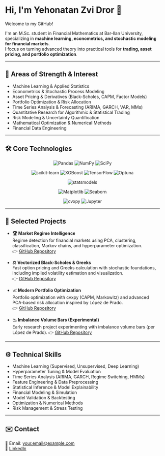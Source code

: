 # Hi, I'm Yehonatan Zvi Dror 👋

Welcome to my GitHub!

I'm an M.Sc. student in Financial Mathematics at Bar-Ilan University, specializing in **machine learning, econometrics, and stochastic modeling for financial markets**.  
I focus on turning advanced theory into practical tools for **trading, asset pricing, and portfolio optimization**.

---

## 🔬 Areas of Strength & Interest

- Machine Learning & Applied Statistics  
- Econometrics & Stochastic Process Modeling  
- Asset Pricing & Derivatives (Black-Scholes, CAPM, Factor Models)  
- Portfolio Optimization & Risk Allocation 
- Time Series Analysis & Forecasting (ARIMA, GARCH, VAR, MMs)  
- Quantitative Research for Algorithmic & Statistical Trading  
- Risk Modeling & Uncertainty Quantification 
- Mathematical Optimization & Numerical Methods  
- Financial Data Engineering

---

## 🛠️ Core Technologies

<div align="center">

<!-- Data Manipulation -->
![Pandas](https://img.shields.io/badge/pandas-150458?style=for-the-badge&logo=pandas&logoColor=white)
![NumPy](https://img.shields.io/badge/NumPy-013243?style=for-the-badge&logo=numpy&logoColor=white)
![SciPy](https://img.shields.io/badge/SciPy-8CAAE6?style=for-the-badge&logo=scipy&logoColor=white)

<!-- Machine Learning -->
![scikit-learn](https://img.shields.io/badge/scikit--learn-F7931E?style=for-the-badge&logo=scikit-learn&logoColor=white)
![XGBoost](https://img.shields.io/badge/XGBoost-EC6842?style=for-the-badge&logo=xgboost&logoColor=white)
![TensorFlow](https://img.shields.io/badge/TensorFlow-FF6F00?style=for-the-badge&logo=tensorflow&logoColor=white)
![Optuna](https://img.shields.io/badge/Optuna-3A76F0?style=for-the-badge&logo=optuna&logoColor=white)

<!-- Statistical Modeling -->
![statsmodels](https://img.shields.io/badge/Statsmodels-3C3C3C?style=for-the-badge&logo=statsmodels&logoColor=white)

<!-- Visualization -->
![Matplotlib](https://img.shields.io/badge/Matplotlib-11557C?style=for-the-badge&logo=matplotlib&logoColor=white)
![Seaborn](https://img.shields.io/badge/Seaborn-76B900?style=for-the-badge&logo=seaborn&logoColor=white)

<!-- Optimization & Tools -->
![cvxpy](https://img.shields.io/badge/cvxpy-2C3E50?style=for-the-badge&logo=python&logoColor=white)
![Jupyter](https://img.shields.io/badge/Jupyter-F37626?style=for-the-badge&logo=jupyter&logoColor=white)

</div>

---

## 📁 Selected Projects

- **🏆 Market Regime Intelligence**  
  Regime detection for financial markets using PCA, clustering, classification, Markov chains, and hyperparameter optimization.  
  👉 [GitHub Repository](https://github.com/JohnsoN98X/market-regime-intelligence)

- **⚖️ Vectorized Black-Scholes & Greeks**  
  Fast option pricing and Greeks calculation with stochastic foundations, including implied volatility estimation and visualization.  
  👉 [GitHub Repository](https://github.com/JohnsoN98X/Black-Scholes/tree/main/notebooks)

- **📈 Modern Portfolio Optimization**  
  Portfolio optimization with cvxpy (CAPM, Markowitz) and advanced PCA-based risk allocation inspired by López de Prado.  
  👉 [GitHub Repository](https://github.com/JohnsoN98X/modern-portfolio)

- **📉 Imbalance Volume Bars (Experimental)**  
  Early research project experimenting with imbalance volume bars (per López de Prado).
  👉 [GitHub Repository](https://github.com/JohnsoN98X/Imbalance-Volume-Bars)

---

## ⚙️ Technical Skills

- Machine Learning (Supervised, Unsupervised, Deep Learning)  
- Hyperparameter Tuning & Model Evaluation  
- Time Series Analysis (ARIMA, GARCH, Regime Switching, HMMs)  
- Feature Engineering & Data Preprocessing  
- Statistical Inference & Model Explainability  
- Financial Modeling & Simulation  
- Model Validation & Backtesting  
- Optimization & Numerical Methods  
- Risk Management & Stress Testing  

---

## ✉️ Contact

📧 Email: your.email@example.com  
🔗 [LinkedIn](https://www.linkedin.com/in/your-link/)  
